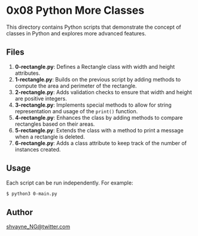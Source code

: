 # 0x08 Python More Classes

This directory contains Python scripts that demonstrate the concept of classes in Python and explores more advanced features.

## Files

1. **0-rectangle.py**: Defines a Rectangle class with width and height attributes.
2. **1-rectangle.py**: Builds on the previous script by adding methods to compute the area and perimeter of the rectangle.
3. **2-rectangle.py**: Adds validation checks to ensure that width and height are positive integers.
4. **3-rectangle.py**: Implements special methods to allow for string representation and usage of the `print()` function.
5. **4-rectangle.py**: Enhances the class by adding methods to compare rectangles based on their areas.
6. **5-rectangle.py**: Extends the class with a method to print a message when a rectangle is deleted.
7. **6-rectangle.py**: Adds a class attribute to keep track of the number of instances created.

## Usage

Each script can be run independently. For example:

```bash
$ python3 0-main.py
```

## Author
shvayne_NG@twitter.com